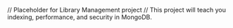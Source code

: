// Placeholder for Library Management project
// This project will teach you indexing, performance, and security in MongoDB.
